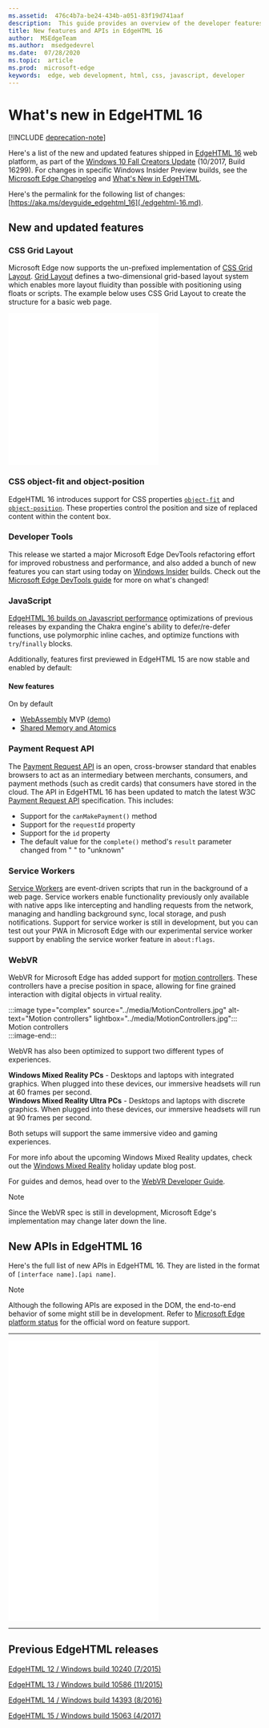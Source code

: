 ```yaml
---
ms.assetid:  476c4b7a-be24-434b-a051-83f19d741aaf
description:  This guide provides an overview of the developer features and standards included in Microsoft Edge.
title: New features and APIs in EdgeHTML 16
author:  MSEdgeTeam
ms.author:  msedgedevrel
ms.date:  07/28/2020
ms.topic:  article
ms.prod:  microsoft-edge
keywords:  edge, web development, html, css, javascript, developer
---
```

# What's new in EdgeHTML 16  

[!INCLUDE [deprecation-note](../includes/legacy-edge-note.md)]  

Here's a list of the new and updated features shipped in [EdgeHTML 16](https://blogs.windows.com/msedgedev/2017/10/17) web platform, as part of the [Windows 10 Fall Creators Update](https://blogs.windows.com/windowsexperience/2017/10/17/whats-new-windows-10-fall-creators-update) \(10/2017, Build 16299\).  For changes in specific Windows Insider Preview builds, see the [Microsoft Edge Changelog](https://developer.microsoft.com/microsoft-edge/platform/changelog) and [What's New in EdgeHTML](../whats-new.md).  

Here's the permalink for the following list of changes:  [https://aka.ms/devguide_edgehtml_16](./edgehtml-16.md).  

## New and updated features  

### CSS Grid Layout  

Microsoft Edge now supports the un-prefixed implementation of [CSS Grid Layout](https://www.w3.org/TR/css-grid-1).  [Grid Layout](https://developer.mozilla.org/docs/Web/CSS/CSS_Grid_Layout) defines a two-dimensional grid-based layout system which enables more layout fluidity than possible with positioning using floats or scripts.  The example below uses CSS Grid Layout to create the structure for a basic web page.  

<iframe height='303' scrolling='no' title='CSS Grid Layout' src='//codepen.io/MSEdgeDev/embed/mMQqZX/?height=303&theme-id=23761&default-tab=css,result&embed-version=2' frameborder='no' allowtransparency='true' allowfullscreen='true'>See the Pen <a href='https://codepen.io/MSEdgeDev/pen/mMQqZX/'>CSS Grid Layout</a>by MSEdgeDev (<a href='https://codepen.io/MSEdgeDev'>@MSEdgeDev</a>) on <a href='https://codepen.io'>CodePen</a>.</iframe>  

### CSS object-fit and object-position  

EdgeHTML 16 introduces support for CSS properties [`object-fit`](https://developer.mozilla.org/docs/Web/CSS/object-fit) and [`object-position`](https://developer.mozilla.org/docs/Web/CSS/object-position).  These properties control the position and size of replaced content within the content box.  

### Developer Tools  

This release we started a major Microsoft Edge DevTools refactoring effort for improved robustness and performance, and also added a bunch of new features you can start using today on [Windows Insider](https://insider.windows.com) builds.  Check out the [Microsoft Edge DevTools guide](../whats-new.md) for more on what's changed!  

### JavaScript  

[EdgeHTML 16 builds on Javascript performance](https://blogs.windows.com/msedgedev/2017/10/31) optimizations of previous releases by expanding the Chakra engine's ability to defer/re-defer functions, use polymorphic inline caches, and optimize functions with `try`/`finally` blocks.  

Additionally, features first previewed in EdgeHTML 15 are now stable and enabled by default:  

#### New features  

On by default  

*   [WebAssembly](https://developer.microsoft.com/microsoft-edge/platform/status/webassemblymvp/?q=WebAssembly) MVP \([demo](https://webassembly.org/demo)\)  
*   [Shared Memory and Atomics](https://developer.microsoft.com/microsoft-edge/platform/status/sharedmemoryandatomics/?q=Atomics)  

### Payment Request API  

The [Payment Request API](../windows-integration/payment-request-api.md) is an open, cross-browser standard that enables browsers to act as an intermediary between merchants, consumers, and payment methods \(such as credit cards\) that consumers have stored in the cloud.  The API in EdgeHTML 16 has been updated to match the latest W3C [Payment Request API](https://w3c.github.io/payment-request) specification.  This includes:  

*   Support for the `canMakePayment()` method  
*   Support for the `requestId` property  
*   Support for the `id` property  
*   The default value for the `complete()` method's `result` parameter changed from " " to "unknown"  

### Service Workers  

[Service Workers](https://www.w3.org/TR/service-workers-1) are event-driven scripts that run in the background of a web page.  Service workers enable functionality previously only available with native apps like intercepting and handling requests from the network, managing and handling background sync, local storage, and push notifications.  Support for service worker is still in development, but you can test out your PWA in Microsoft Edge with our experimental service worker support by enabling the service worker feature in `about:flags`.  

### WebVR  

WebVR for Microsoft Edge has added support for [motion controllers](https://developer.microsoft.com/windows/mixed-reality/motion_controllers).  These controllers have a precise position in space, allowing for fine grained interaction with digital objects in virtual reality.  

:::image type="complex" source="../media/MotionControllers.jpg" alt-text="Motion controllers" lightbox="../media/MotionControllers.jpg":::
   Motion controllers  
:::image-end:::  

WebVR has also been optimized to support two different types of experiences.  

**Windows Mixed Reality PCs** - Desktops and laptops with integrated graphics.  When plugged into these devices, our immersive headsets will run at 60 frames per second.  
**Windows Mixed Reality Ultra PCs** - Desktops and laptops with discrete graphics.  When plugged into these devices, our immersive headsets will run at 90 frames per second.  

Both setups will support the same immersive video and gaming experiences.  

For more info about the upcoming Windows Mixed Reality updates, check out the [Windows Mixed Reality](https://blogs.windows.com/windowsexperience/2017/08/28/windows-mixed-reality-holiday-update) holiday update blog post.  

For guides and demos, head over to the [WebVR Developer Guide](/microsoft-edge/webvr).  

 > [!NOTE] 
 > Since the WebVR spec is still in development, Microsoft Edge's implementation may change later down the line.  

## New APIs in EdgeHTML 16  

Here's the full list of new APIs in EdgeHTML 16.  They are listed in the format of `[interface name].[api name]`.

> [!NOTE] 
> Although the following APIs are exposed in the DOM, the end-to-end behavior of some might still be in development.  Refer to  [Microsoft Edge platform status](https://developer.microsoft.com/microsoft-edge/platform/status) for the official word on feature support.  

---  

<iframe height='559' scrolling='no' title='New APIs in EdgeHTML 16' src='//codepen.io/MSEdgeDev/embed/jLGZZY/?height=559&theme-id=23761&default-tab=result&embed-version=2' frameborder='no' allowtransparency='true' allowfullscreen='true'>See the Pen <a href='https://codepen.io/MSEdgeDev/pen/jLGZZY/'>New APIs in EdgeHTML 16</a>by MSEdgeDev (<a href='https://codepen.io/MSEdgeDev'>@MSEdgeDev</a>) on <a href='https://codepen.io'>CodePen</a>.</iframe>  

---  

## Previous EdgeHTML releases  

[EdgeHTML 12 / Windows build 10240 (7/2015)](./edgehtml-12.md)  

[EdgeHTML 13 / Windows build 10586 (11/2015)](./edgehtml-13.md)  

[EdgeHTML 14 / Windows build 14393 (8/2016)](./edgehtml-14.md)  

[EdgeHTML 15 / Windows build 15063 (4/2017)](./edgehtml-15.md)  
